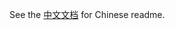 
See the [中文文档](https://github.com/life-lab/leisure/docs/blob/master/readme-zh.md) for Chinese readme.